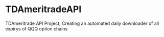 # TDAmeritradeAPI
TDAmeritrade API Project; Creating an automated daily downloader of all expirys of QQQ option chains
